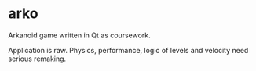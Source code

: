 arko
====

Arkanoid game written in Qt as coursework.

Application is raw. Physics, performance, logic of levels and velocity need serious remaking.